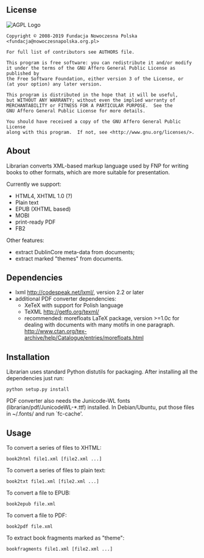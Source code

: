 License
-------

  ![AGPL Logo](http://www.gnu.org/graphics/agplv3-155x51.png)

    Copyright © 2008-2019 Fundacja Nowoczesna Polska <fundacja@nowoczesnapolska.org.pl>

    For full list of contributors see AUTHORS file.

    This program is free software: you can redistribute it and/or modify
    it under the terms of the GNU Affero General Public License as published by
    the Free Software Foundation, either version 3 of the License, or
    (at your option) any later version.

    This program is distributed in the hope that it will be useful,
    but WITHOUT ANY WARRANTY; without even the implied warranty of
    MERCHANTABILITY or FITNESS FOR A PARTICULAR PURPOSE.  See the
    GNU Affero General Public License for more details.

    You should have received a copy of the GNU Affero General Public License
    along with this program.  If not, see <http://www.gnu.org/licenses/>.


About
------

Librarian converts XML-based markup language used by FNP for writing books to
other formats, which are more suitable for presentation.

Currently we support:

 * HTML4, XHTML 1.0 (?)
 * Plain text
 * EPUB (XHTML based)
 * MOBI
 * print-ready PDF
 * FB2

Other features:

 * extract DublinCore meta-data from documents;
 * extract marked "themes" from documents.


Dependencies
------------

 * lxml <http://codespeak.net/lxml/>, version 2.2 or later
 * additional PDF converter dependencies:
   * XeTeX with support for Polish language
   * TeXML <http://getfo.org/texml/>
   * recommended: morefloats LaTeX package, version >=1.0c
     for dealing with documents with many motifs in one paragraph.
     <http://www.ctan.org/tex-archive/help/Catalogue/entries/morefloats.html>


Installation
------------

Librarian uses standard Python distutils for packaging. After installing all the dependencies just run:

    python setup.py install

PDF converter also needs the Junicode-WL fonts (librarian/pdf/JunicodeWL-*.ttf) installed.
In Debian/Ubuntu, put those files in ~/.fonts/ and run `fc-cache'.

Usage
------

To convert a series of files to XHTML:

    book2html file1.xml [file2.xml ...]

To convert a series of files to plain text:

    book2txt file1.xml [file2.xml ...]

To convert a file to EPUB:

    book2epub file.xml

To convert a file to PDF:

    book2pdf file.xml

To extract book fragments marked as "theme":

    bookfragments file1.xml [file2.xml ...]
